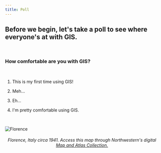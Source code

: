 ```yaml
---
title: Poll
---
```


## **Before we begin, let's take a poll to see where everyone's at with GIS.**

<br>

### How comfortable are you with GIS?

<br>

1. This is my first time using GIS!

2. Meh...

3. Eh...

4. I'm pretty comfortable using GIS.

<br>

![Florence](/qgis/img/florence.jpg)
<html> <center><h6>Florence, Italy circa 1941. Access this map through Northwestern's digital <a href="https://dc.library.northwestern.edu/collections/267bed1b-f808-4c51-acb1-0288378819d2"> Map and Atlas Collection.</a></h6></center> </html>
